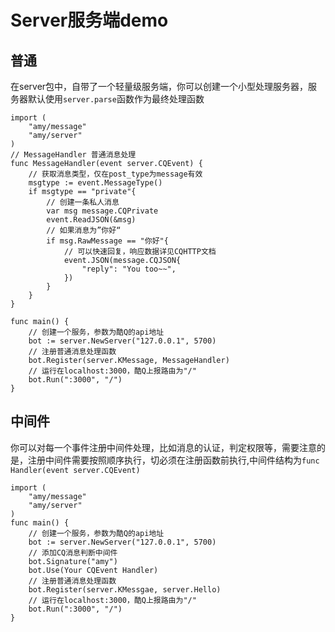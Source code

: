 # Server服务端demo
## 普通
在server包中，自带了一个轻量级服务端，你可以创建一个小型处理服务器，服务器默认使用`server.parse`函数作为最终处理函数
```golang
import (
    "amy/message"
    "amy/server"
)
// MessageHandler 普通消息处理
func MessageHandler(event server.CQEvent) {
    // 获取消息类型，仅在post_type为message有效
    msgtype := event.MessageType()
    if msgtype == "private"{
        // 创建一条私人消息
        var msg message.CQPrivate
        event.ReadJSON(&msg)
        // 如果消息为”你好“
        if msg.RawMessage == "你好"{
            // 可以快速回复，响应数据详见CQHTTP文档
            event.JSON(message.CQJSON{
                "reply": "You too~~",
            })
        }
    }
}

func main() {
    // 创建一个服务，参数为酷Q的api地址
    bot := server.NewServer("127.0.0.1", 5700)
    // 注册普通消息处理函数
    bot.Register(server.KMessage, MessageHandler)
    // 运行在localhost:3000，酷Q上报路由为"/"
    bot.Run(":3000", "/")
}
```
## 中间件
你可以对每一个事件注册中间件处理，比如消息的认证，判定权限等，需要注意的是，注册中间件需要按照顺序执行，切必须在注册函数前执行,中间件结构为`func Handler(event server.CQEvent)`
```golang
import (
    "amy/message"
    "amy/server"
)
func main() {
    // 创建一个服务，参数为酷Q的api地址
    bot := server.NewServer("127.0.0.1", 5700)
    // 添加CQ消息判断中间件    
    bot.Signature("amy")
    bot.Use(Your CQEvent Handler)
    // 注册普通消息处理函数
    bot.Register(server.KMessgae, server.Hello)
    // 运行在localhost:3000，酷Q上报路由为"/"
    bot.Run(":3000", "/")
}
```